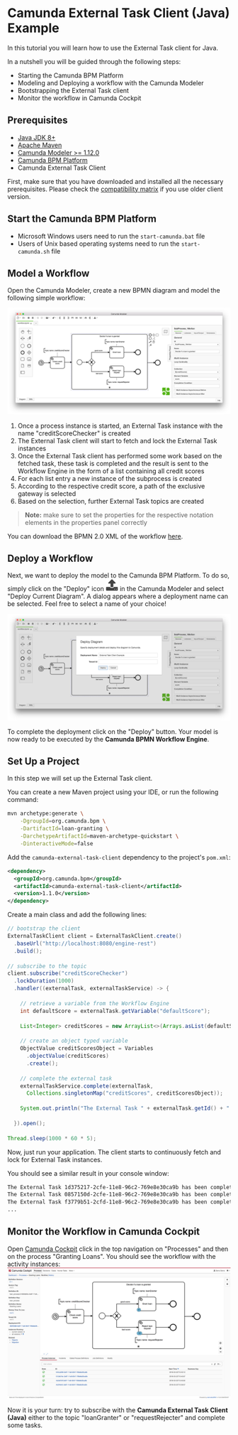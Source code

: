# Camunda External Task Client (Java) Example

In this tutorial you will learn how to use the External Task client for Java.

In a nutshell you will be guided through the following steps:
* Starting the Camunda BPM Platform
* Modeling and Deploying a workflow with the Camunda Modeler
* Bootstrapping the External Task client
* Monitor the workflow in Camunda Cockpit

## Prerequisites
* [Java JDK 8+](http://www.oracle.com/technetwork/java/javase/downloads/jdk8-downloads-2133151.html)
* [Apache Maven](https://maven.apache.org/download.cgi)
* [Camunda Modeler >= 1.12.0](https://camunda.org/release/camunda-modeler/1.12.0/)
* [Camunda BPM Platform](https://camunda.org/release/camunda-bpm/tomcat/7.10/camunda-bpm-tomcat-7.10.0.zip)
* Camunda External Task Client

First, make sure that you have downloaded and installed all the necessary prerequisites. Please check the [compatibility matrix](https://docs.camunda.org/manual/user-guide/ext-client/compatibility-matrix/) if you use older client version.

## Start the Camunda BPM Platform
* Microsoft Windows users need to run the `start-camunda.bat` file
* Users of Unix based operating systems need to run the `start-camunda.sh` file

## Model a Workflow

Open the Camunda Modeler, create a new BPMN diagram and model the following simple workflow:

![Camunda Modeler – Workflow](./img/image1.png)

1. Once a process instance is started, an External Task instance with the name "creditScoreChecker" is created
2. The External Task client will start to fetch and lock the External Task instances
3. Once the External Task client has performed some work based on the fetched task, 
these task is completed and the result is sent to the Workflow Engine in the form of a list containing all credit scores
4. For each list entry a new instance of the subprocess is created
5. According to the respective credit score, a path of the exclusive gateway is selected
6. Based on the selection, further External Task topics are created

> **Note:** make sure to set the properties for the respective notation elements in the properties panel correctly

You can download the BPMN 2.0 XML of the workflow [here](https://raw.githubusercontent.com/camunda/camunda-external-task-client-java/master/examples/loan-granting/workflow.bpmn).

## Deploy a Workflow

Next, we want to deploy the model to the Camunda BPM Platform. To do so, simply click on the "Deploy" icon 
![Camunda Modeler – Deploy Button](./img/image3.png) in the Camunda Modeler and select "Deploy Current Diagram". 
A dialog appears where a deployment name can be selected. Feel free to select a name of your choice!

![Camunda Modeler – Deploy Dialog](./img/image2.png)

To complete the deployment click on the "Deploy" button. Your model is now ready to be executed by the **Camunda BPMN Workflow Engine**.

## Set Up a Project
In this step we will set up the External Task client.

You can create a new Maven project using your IDE, or run the following command:

```sh
mvn archetype:generate \
    -DgroupId=org.camunda.bpm \
    -DartifactId=loan-granting \
    -DarchetypeArtifactId=maven-archetype-quickstart \
    -DinteractiveMode=false
```

Add the `camunda-external-task-client` dependency to the project's `pom.xml`:
```xml
<dependency>
  <groupId>org.camunda.bpm</groupId>
  <artifactId>camunda-external-task-client</artifactId>
  <version>1.1.0</version>
</dependency>
```

Create a main class and add the following lines:
```java
// bootstrap the client
ExternalTaskClient client = ExternalTaskClient.create()
  .baseUrl("http://localhost:8080/engine-rest")
  .build();

// subscribe to the topic
client.subscribe("creditScoreChecker")
  .lockDuration(1000)
  .handler((externalTask, externalTaskService) -> {

    // retrieve a variable from the Workflow Engine
    int defaultScore = externalTask.getVariable("defaultScore");

    List<Integer> creditScores = new ArrayList<>(Arrays.asList(defaultScore, 9, 1, 4, 10));

    // create an object typed variable
    ObjectValue creditScoresObject = Variables
      .objectValue(creditScores)
      .create();

    // complete the external task
    externalTaskService.complete(externalTask,
      Collections.singletonMap("creditScores", creditScoresObject));

    System.out.println("The External Task " + externalTask.getId() + " has been completed!");

  }).open();

Thread.sleep(1000 * 60 * 5);
```

Now, just run your application. The client starts to continuously fetch and lock for External Task instances.

You should see a similar result in your console window:
```sh
The External Task 1d375217-2cfe-11e8-96c2-769e8e30ca9b has been completed!
The External Task 0857150d-2cfe-11e8-96c2-769e8e30ca9b has been completed!
The External Task f3779b51-2cfd-11e8-96c2-769e8e30ca9b has been completed!
...
```

## Monitor the Workflow in Camunda Cockpit
Open [Camunda Cockpit](http://localhost:8080/camunda/app/cockpit) click in the top navigation on "Processes" and then
on the process "Granting Loans". You should see the workflow with the activity instances:
![Camunda Cockpit – Process Definition View](./img/image4.png)

Now it is your turn: try to subscribe with the **Camunda External Task Client (Java)** either to the topic "loanGranter" 
or "requestRejecter" and complete some tasks.
